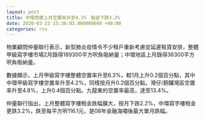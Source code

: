 ```yaml
---
layout: post
title: 中環商廈上月空置率升至4.2%　租金下跌3.2%
date: 2020-03-23 15:36:03.000000000 +08:00
categories: rss
---
```


物業顧問仲量聯行表示，新型肺炎疫情令不少租戶重新考慮並延遲租賃安排，整體甲級寫字樓市場2月錄得189300平方呎負吸納量；中環地區上月錄得36300平方呎負吸納量。

數據顯示，上月甲級寫字樓整體空置率升至6.3%，較1月上升0.2個百分點，其中中環甲級寫字樓空置率升至4.2%，同樣按月升0.2個百分點，灣仔/銅鑼灣區空置率升至4.8%，上升0.4個百分點。九龍東的空置率最高，達至13.4%。

仲量聯行指出，上月整體寫字樓租金跌幅擴大，按月下跌2.2%，中環寫字樓租金更跌3.2%，跌至每平方呎116.1元，是08年金融海嘯後最大單月跌幅。
